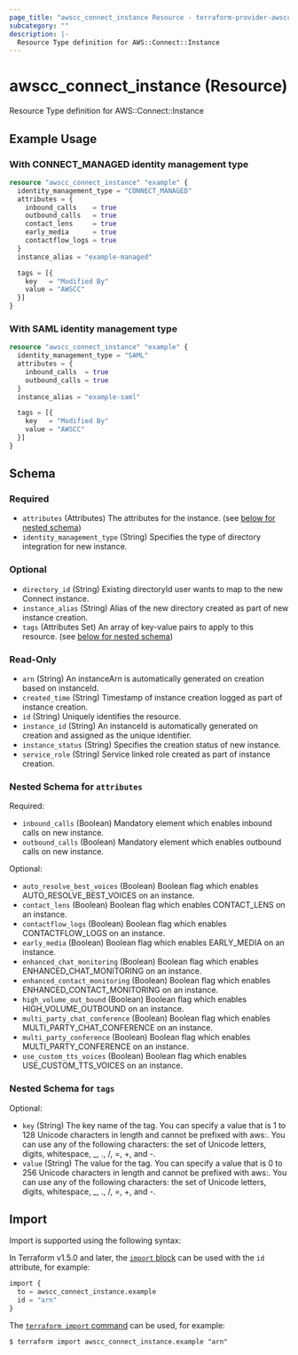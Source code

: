 ```yaml
---
page_title: "awscc_connect_instance Resource - terraform-provider-awscc"
subcategory: ""
description: |-
  Resource Type definition for AWS::Connect::Instance
---
```


# awscc_connect_instance (Resource)

Resource Type definition for AWS::Connect::Instance

## Example Usage 

### With CONNECT_MANAGED identity management type

```terraform
resource "awscc_connect_instance" "example" {
  identity_management_type = "CONNECT_MANAGED"
  attributes = {
    inbound_calls    = true
    outbound_calls   = true
    contact_lens     = true
    early_media      = true
    contactflow_logs = true
  }
  instance_alias = "example-managed"

  tags = [{
    key   = "Modified By"
    value = "AWSCC"
  }]
}
```

### With SAML identity management type

```terraform
resource "awscc_connect_instance" "example" {
  identity_management_type = "SAML"
  attributes = {
    inbound_calls  = true
    outbound_calls = true
  }
  instance_alias = "example-saml"

  tags = [{
    key   = "Modified By"
    value = "AWSCC"
  }]
}
```

<!-- schema generated by tfplugindocs -->
## Schema

### Required

- `attributes` (Attributes) The attributes for the instance. (see [below for nested schema](#nestedatt--attributes))
- `identity_management_type` (String) Specifies the type of directory integration for new instance.

### Optional

- `directory_id` (String) Existing directoryId user wants to map to the new Connect instance.
- `instance_alias` (String) Alias of the new directory created as part of new instance creation.
- `tags` (Attributes Set) An array of key-value pairs to apply to this resource. (see [below for nested schema](#nestedatt--tags))

### Read-Only

- `arn` (String) An instanceArn is automatically generated on creation based on instanceId.
- `created_time` (String) Timestamp of instance creation logged as part of instance creation.
- `id` (String) Uniquely identifies the resource.
- `instance_id` (String) An instanceId is automatically generated on creation and assigned as the unique identifier.
- `instance_status` (String) Specifies the creation status of new instance.
- `service_role` (String) Service linked role created as part of instance creation.

<a id="nestedatt--attributes"></a>
### Nested Schema for `attributes`

Required:

- `inbound_calls` (Boolean) Mandatory element which enables inbound calls on new instance.
- `outbound_calls` (Boolean) Mandatory element which enables outbound calls on new instance.

Optional:

- `auto_resolve_best_voices` (Boolean) Boolean flag which enables AUTO_RESOLVE_BEST_VOICES on an instance.
- `contact_lens` (Boolean) Boolean flag which enables CONTACT_LENS on an instance.
- `contactflow_logs` (Boolean) Boolean flag which enables CONTACTFLOW_LOGS on an instance.
- `early_media` (Boolean) Boolean flag which enables EARLY_MEDIA on an instance.
- `enhanced_chat_monitoring` (Boolean) Boolean flag which enables ENHANCED_CHAT_MONITORING on an instance.
- `enhanced_contact_monitoring` (Boolean) Boolean flag which enables ENHANCED_CONTACT_MONITORING on an instance.
- `high_volume_out_bound` (Boolean) Boolean flag which enables HIGH_VOLUME_OUTBOUND on an instance.
- `multi_party_chat_conference` (Boolean) Boolean flag which enables MULTI_PARTY_CHAT_CONFERENCE on an instance.
- `multi_party_conference` (Boolean) Boolean flag which enables MULTI_PARTY_CONFERENCE on an instance.
- `use_custom_tts_voices` (Boolean) Boolean flag which enables USE_CUSTOM_TTS_VOICES on an instance.


<a id="nestedatt--tags"></a>
### Nested Schema for `tags`

Optional:

- `key` (String) The key name of the tag. You can specify a value that is 1 to 128 Unicode characters in length and cannot be prefixed with aws:. You can use any of the following characters: the set of Unicode letters, digits, whitespace, _, ., /, =, +, and -.
- `value` (String) The value for the tag. You can specify a value that is 0 to 256 Unicode characters in length and cannot be prefixed with aws:. You can use any of the following characters: the set of Unicode letters, digits, whitespace, _, ., /, =, +, and -.

## Import

Import is supported using the following syntax:

In Terraform v1.5.0 and later, the [`import` block](https://developer.hashicorp.com/terraform/language/import) can be used with the `id` attribute, for example:

```terraform
import {
  to = awscc_connect_instance.example
  id = "arn"
}
```

The [`terraform import` command](https://developer.hashicorp.com/terraform/cli/commands/import) can be used, for example:

```shell
$ terraform import awscc_connect_instance.example "arn"
```
